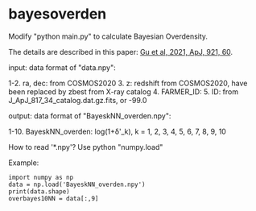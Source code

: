 # bayesoverden

Modify "python main.py" to calculate Bayesian Overdensity.

The details are described in this paper: [Gu et al, 2021, ApJ, 921, 60](https://ui.adsabs.harvard.edu/abs/2021ApJ...921...60G/abstract).

input:  data format of "data.npy":  

1-2.  ra, dec: from COSMOS2020
3.    z: redshift from COSMOS2020, have been replaced by zbest from X-ray catalog 
4.    FARMER_ID:
5.    ID: from J_ApJ_817_34_catalog.dat.gz.fits, or -99.0

output: data format of "BayeskNN_overden.npy":

1-10. BayeskNN_overden: log(1+δ'_k), k = 1, 2, 3, 4, 5, 6, 7, 8, 9, 10

How to read '*.npy'? Use python "numpy.load" 

Example: 

	import numpy as np
	data = np.load('BayeskNN_overden.npy')
	print(data.shape)  
	overbayes10NN = data[:,9] 
